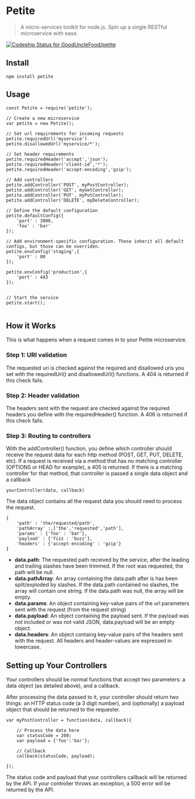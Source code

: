 # Petite

> A micro-services toolkit for node.js. Spin up a single RESTful microservice with ease. 

[ ![Codeship Status for GoodUncleFood/petite](https://codeship.com/projects/b0e551e0-d427-0133-7a36-1e4d5c815c8f/status?branch=master)](https://codeship.com/projects/142366)


## Install

```
npm install petite
```

## Usage

```
const Petite = require('petite');

// Create a new microservice
var petite = new Petite();

// Set url requirements for incoming requests
petite.requiredUrl('myservice')
petite.disallowedUrl('myservice/*');

// Set header requirements
petite.requiredHeader('accept','json');
petite.requiredHeader('client-id','*');
petite.requiredHeader('accept-encoding','gzip');

// Add controllers 
petite.addController('POST', myPostController);
petite.addController('GET', myGetController);
petite.addController('PUT', myPutController);
petite.addController('DELETE', myDeleteController);

// Define the default configuration
petite.defaultConfig({
	'port' : 3000,
	'foo' : 'bar'
});

// Add environment-specific configuration. These inherit all default configs, but those can be overriden.
petite.envConfig('staging',{
	'port' : 80
});

petite.envConfig('production',{
	'port' : 443
});


// Start the service
petite.start();


```

## How it Works

This is what happens when a request comes in to your Petite microservice.

### Step 1: URI validation
The requested uri is checked against the required and disallowed uris you set with the requiredUrl() and disallowedUrl() functions. A 404 is returned if this check fails.

### Step 2: Header validation
The headers sent with the request are checked against the required headers you define with the requiredHeader() function. A 406 is returned if this check fails.

### Step 3: Routing to controllers
With the addController() function, you define which controller should receive the request data for each http method (POST, GET, PUT, DELETE, etc). If a request is received via a method that has no matching controller (OPTIONS or HEAD for example), a 405 is returned. If there is a matching controller for that method, that controller is passed a single data object and a callback 

```
yourController(data, callback)
```

The data object contains all the request data you should need to process the request.

```
{
	'path' : 'the/requested/path',
	'pathArray' :,['the','requested','path'],
	'params' : {'foo' : 'bar'},
	'payload' : {'fizz : 'buzz'},
	'headers' : {'accept-encoding' : 'gzip'}
}
```

* **data.path**: The requested path received by the service, after the leading and trailing slashes have been trimmed. If the root was requested, the path will be null.
* **data.pathArray**: An array containing the data.path after is has been split/exploded by slashes. If the data.path contained no slashes, the array will contain one string. If the data.path was null, the array will be empty.
* **data.params**: An object containing key-value pairs of the url parameters sent with the request (from the request string)
* **data.payload**: An object containing the payload sent. If the payload was not included or was not valid JSON, data.payload will be an empty object.
* **data.headers**: An object containg key-value pairs of the headers sent with the request. All headers and header-values are expressed in lowercase.



## Setting up Your Controllers
Your controllers should be normal functions that accept two parameters: a data object (as detailed above), and a callback.

After processing the data passed to it, your controller should return two things: an HTTP status code (a 3 digit number), and (optionally) a payload object that should be returned to the requester.

```
var myPostController = function(data, callback){

	// Process the data here
	var statusCode = 200;
	var payload = {'foo':'bar'};
	
	// Callback
	callback(statusCode, payload);

});
```

The status code and payload that your controllers callback will be returned by the API. If your controller throws an exception, a 500 error will be returned by the API.




